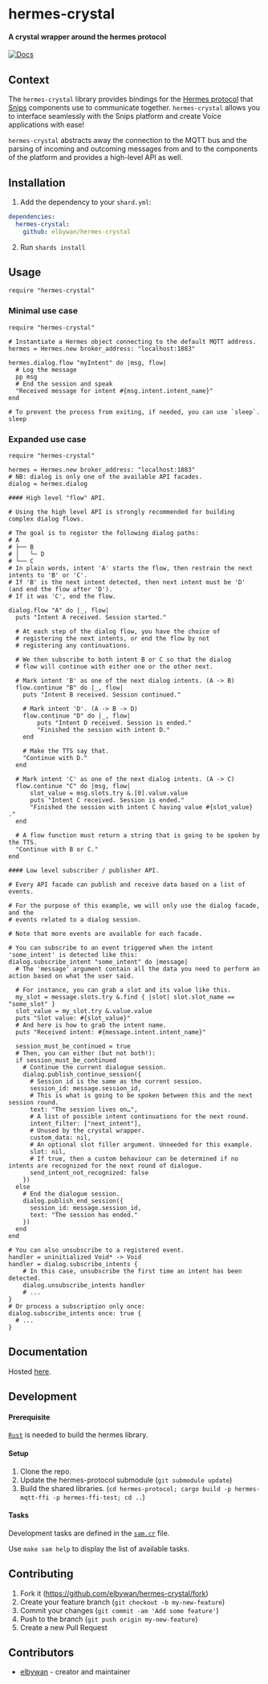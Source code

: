 # hermes-crystal

#### A crystal wrapper around the hermes protocol

[![Docs](https://img.shields.io/badge/docs-available-brightgreen.svg)](https://elbywan.github.io/hermes-crystal/)

## Context

The `hermes-crystal` library provides bindings for the [Hermes protocol](https://docs.snips.ai/reference/hermes) that [Snips](https://snips.ai/) components use to communicate together. `hermes-crystal` allows you to interface seamlessly with the Snips platform and create Voice applications with ease!

`hermes-crystal` abstracts away the connection to the MQTT bus and the parsing of incoming and outcoming messages from and to the components of the platform and provides a high-level API as well.

## Installation

1. Add the dependency to your `shard.yml`:

```yaml
dependencies:
  hermes-crystal:
    github: elbywan/hermes-crystal
```

2. Run `shards install`

## Usage

```crystal
require "hermes-crystal"
```

### Minimal use case

```crystal
require "hermes-crystal"

# Instantiate a Hermes object connecting to the default MQTT address.
hermes = Hermes.new broker_address: "localhost:1883"

hermes.dialog.flow "myIntent" do |msg, flow|
  # Log the message
  pp msg
  # End the session and speak
  "Received message for intent #{msg.intent.intent_name}"
end

# To prevent the process from exiting, if needed, you can use `sleep`.
sleep
```

### Expanded use case

```crystal
require "hermes-crystal"

hermes = Hermes.new broker_address: "localhost:1883"
# NB: dialog is only one of the available API facades.
dialog = hermes.dialog

#### High level "flow" API.

# Using the high level API is strongly recommended for building complex dialog flows.

# The goal is to register the following dialog paths:
# A
# ├── B
# │   └─ D
# └── C
# In plain words, intent 'A' starts the flow, then restrain the next intents to 'B' or 'C'.
# If 'B' is the next intent detected, then next intent must be 'D' (and end the flow after 'D').
# If it was 'C', end the flow.

dialog.flow "A" do |_, flow|
  puts "Intent A received. Session started."

  # At each step of the dialog flow, you have the choice of
  # registering the next intents, or end the flow by not
  # registering any continuations.

  # We then subscribe to both intent B or C so that the dialog
  # flow will continue with either one or the other next.

  # Mark intent 'B' as one of the next dialog intents. (A -> B)
  flow.continue "B" do |_, flow|
    puts "Intent B received. Session continued."

    # Mark intent 'D'. (A -> B -> D)
    flow.continue "D" do |_, flow|
        puts "Intent D received. Session is ended."
        "Finished the session with intent D."
    end

    # Make the TTS say that.
    "Continue with D."
  end

  # Mark intent 'C' as one of the next dialog intents. (A -> C)
  flow.continue "C" do |msg, flow|
      slot_value = msg.slots.try &.[0].value.value
      puts "Intent C received. Session is ended."
      "Finished the session with intent C having value #{slot_value} ."
  end

  # A flow function must return a string that is going to be spoken by the TTS.
  "Continue with B or C."
end

#### Low level subscriber / publisher API.

# Every API facade can publish and receive data based on a list of events.

# For the purpose of this example, we will only use the dialog facade, and the
# events related to a dialog session.

# Note that more events are available for each facade.

# You can subscribe to an event triggered when the intent 'some_intent' is detected like this:
dialog.subscribe_intent "some_intent" do |message|
  # The 'message' argument contain all the data you need to perform an action based on what the user said.

  # For instance, you can grab a slot and its value like this.
  my_slot = message.slots.try &.find { |slot| slot.slot_name == "some_slot" }
  slot_value = my_slot.try &.value.value
  puts "Slot value: #{slot_value}"
  # And here is how to grab the intent name.
  puts "Received intent: #{message.intent.intent_name}"

  session_must_be_continued = true
  # Then, you can either (but not both!):
  if session_must_be_continued
    # Continue the current dialogue session.
    dialog.publish_continue_session({
      # Session id is the same as the current session.
      session_id: message.session_id,
      # This is what is going to be spoken between this and the next session round.
      text: "The session lives on…",
      # A list of possible intent continuations for the next round.
      intent_filter: ["next_intent"],
      # Unused by the crystal wrapper.
      custom_data: nil,
      # An optional slot filler argument. Unneeded for this example.
      slot: nil,
      # If true, then a custom behaviour can be determined if no intents are recognized for the next round of dialogue.
      send_intent_not_recognized: false
    })
  else
    # End the dialogue session.
    dialog.publish_end_session({
      session_id: message.session_id,
      text: "The session has ended."
    })
  end
end

# You can also unsubscribe to a registered event.
handler = uninitialized Void* -> Void
handler = dialog.subscribe_intents {
    # In this case, unsubscribe the first time an intent has been detected.
    dialog.unsubscribe_intents handler
    # ...
}
# Or process a subscription only once:
dialog.subscribe_intents once: true {
  # ...
}
```

## Documentation

Hosted [here](https://elbywan.github.io/hermes-crystal).

## Development

#### Prerequisite

[`Rust`](https://www.rust-lang.org/learn/get-started) is needed to build the hermes library.

#### Setup

1. Clone the repo.
2. Update the hermes-protocol submodule (`git submodule update`)
3. Build the shared libraries. (`cd hermes-protocol; cargo build -p hermes-mqtt-ffi -p hermes-ffi-test; cd ..`)

#### Tasks

Development tasks are defined in the [`sam.cr`](https://github.com/imdrasil/sam.cr) file.

Use `make sam help` to display the list of available tasks.

## Contributing

1. Fork it (<https://github.com/elbywan/hermes-crystal/fork>)
2. Create your feature branch (`git checkout -b my-new-feature`)
3. Commit your changes (`git commit -am 'Add some feature'`)
4. Push to the branch (`git push origin my-new-feature`)
5. Create a new Pull Request

## Contributors

- [elbywan](https://github.com/elbywan) - creator and maintainer

